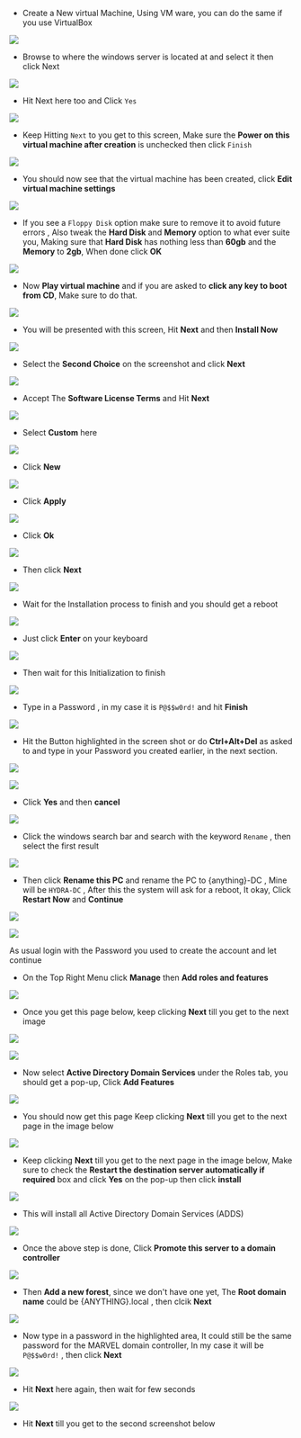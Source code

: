 - Create a New virtual Machine, Using VM ware, you can do the same if you use VirtualBox

![](https://i.imgur.com/GDbz3XZ.png)

- Browse to where the windows server is located at and select it then click Next

![](https://i.imgur.com/YWNblFb.png)

- Hit Next here too and Click `Yes`

![](https://i.imgur.com/KjtchDk.png)

- Keep Hitting `Next` to you get to this screen, Make sure the **Power on this virtual machine after creation** is unchecked then click `Finish`

![](https://i.imgur.com/rjYcjUM.png)

- You should now see that the virtual machine has been created, click **Edit virtual machine settings** 

![](https://i.imgur.com/WxxHvoa.png)

- If you see a `Floppy Disk` option make sure to remove it to avoid future errors , Also tweak the **Hard Disk** and **Memory** option to what ever suite you, Making sure that **Hard Disk** has nothing less than **60gb** and the **Memory** to **2gb**, When done click **OK**

![](https://i.imgur.com/T2LWFhM.png)

- Now **Play virtual machine** and if you are asked to **click any key to boot from CD**, Make sure to do that.

![](https://i.imgur.com/fvljrcn.png)

- You will be presented with this screen, Hit **Next** and then **Install Now**

![](https://i.imgur.com/gdRNkYo.png)

- Select the **Second Choice** on the screenshot and click **Next**

![](https://i.imgur.com/YhlFuNL.png)

- Accept The **Software License Terms** and Hit **Next** 

![](https://i.imgur.com/TnqSOYV.png)

- Select **Custom** here

![](https://i.imgur.com/atutfrA.png)

-  Click **New**

![](https://i.imgur.com/kpXAqF4.png)

- Click **Apply**

![](https://i.imgur.com/0H7tD6T.png)

- Click **Ok**

![](https://i.imgur.com/HfTPFU1.png)

- Then click **Next**

![](https://i.imgur.com/Gihgtz7.png)

- Wait for the Installation process to finish and you should get a reboot

![](https://i.imgur.com/O5mvzy3.png)

- Just click **Enter** on your keyboard

![](https://i.imgur.com/SQ0NHs1.png)

- Then wait for this Initialization to finish

![](https://i.imgur.com/d373quO.png)

- Type in a Password , in my case it is `P@$$w0rd!` and hit **Finish** 

![](https://i.imgur.com/gmrMgkb.png)

- Hit the Button highlighted in the screen shot or do **Ctrl+Alt+Del** as asked to and type in your Password you created earlier, in the next section.

![](https://i.imgur.com/CRr29Pn.png)

![](https://i.imgur.com/lnIIKso.png)

- Click **Yes** and then **cancel** 

![](https://i.imgur.com/A8LfaEt.png)

- Click the windows search bar and search with the keyword `Rename` , then select the first result

![](https://i.imgur.com/e5Bc0hE.png)

- Then click **Rename this PC** and rename the PC to {anything}-DC , Mine will be `HYDRA-DC` , After this the system will ask for a reboot, It okay, Click **Restart Now** and **Continue**

![](https://i.imgur.com/8Uv4I1a.png)

![](https://i.imgur.com/6MkAFoC.png)


As usual login with the Password you used to create the account and let continue

- On the Top Right Menu click **Manage** then **Add roles and features**  

![](https://i.imgur.com/IstBvqd.png)

- Once you get this page below, keep clicking **Next** till you get to the next image

![](https://i.imgur.com/zJCgGSY.png)

![](https://i.imgur.com/nAfCfMN.png)

- Now select **Active Directory Domain Services** under the Roles tab, you should get a pop-up, Click **Add Features**

![](https://i.imgur.com/yJt2Gwy.png)

- You should now get this page Keep clicking **Next** till you get to the next page in the image below

![](https://i.imgur.com/sfrQedd.png)

- Keep clicking **Next** till you get to the next page in the image below, Make sure to check the **Restart the destination server automatically if required** box and click **Yes** on the pop-up then click **install**

![](https://i.imgur.com/7oZGcVt.png)

- This will install all Active Directory Domain Services (ADDS) 

![](https://i.imgur.com/gmaXLOS.png)

- Once the above step is done, Click **Promote this server to a domain controller**

![](https://i.imgur.com/KOmzquC.png)

- Then **Add a new forest**, since we don't have one yet, The **Root domain name** could be {ANYTHING}.local , then clcik **Next**

![](https://i.imgur.com/uS58I3K.png)


- Now type in a password in the highlighted area, It could still be the same password for the MARVEL domain controller, In my case it will be `P@$$w0rd!` , then click **Next**

![](https://i.imgur.com/tw8n5EU.png)

- Hit **Next** here again, then wait for few seconds

![](https://i.imgur.com/i4VTMJ4.png)

- Hit **Next** till you get to the second screenshot below


